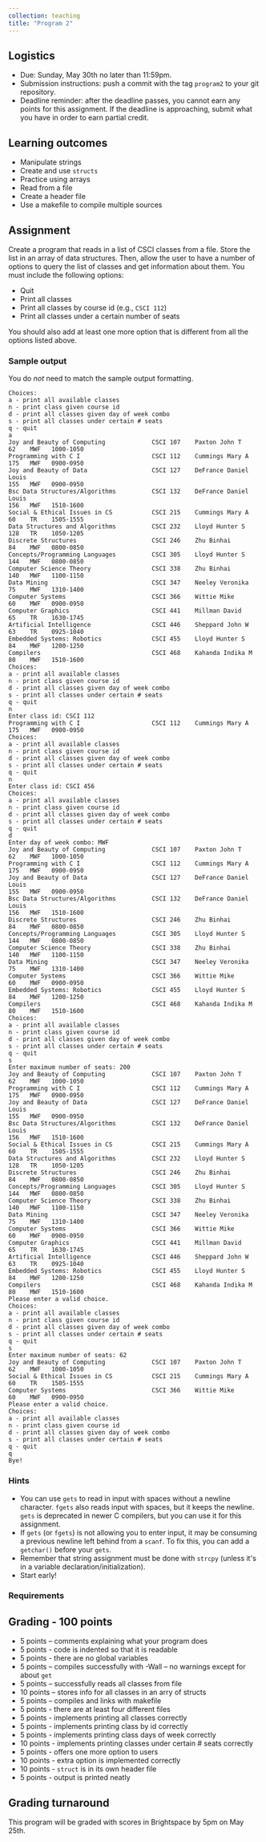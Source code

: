 ```yaml
---
collection: teaching
title: "Program 2"
---
```


## Logistics
* Due: Sunday, May 30th no later than 11:59pm.
* Submission instructions: push a commit with the tag `program2` to your git
	repository.
* Deadline reminder: after the deadline passes, you cannot earn any points for
	this assignment. If the deadline is approaching, submit what you have in
	order to earn partial credit.

## Learning outcomes
* Manipulate strings
* Create and use `structs`
* Practice using arrays
* Read from a file
* Create a header file
* Use a makefile to compile multiple sources

## Assignment

Create a program that reads in a list of CSCI classes from a file.  Store the
list in an array of data structures. Then, allow the user to have a number of
options to query the list of classes and get information about them. You must
include the following options:
* Quit
* Print all classes
* Print all classes by course id (e.g., `CSCI 112`)
* Print all classes under a certain number of seats

You should also add at least one more option that is different from all the
options listed above.

### Sample output

You do *not* need to match the sample output formatting.

```
Choices:
a - print all available classes
n - print class given course id
d - print all classes given day of week combo
s - print all classes under certain # seats
q - quit
a
Joy and Beauty of Computing             CSCI 107    Paxton John T
62    MWF   1000-1050   
Programming with C I                    CSCI 112    Cummings Mary A
175   MWF   0900-0950   
Joy and Beauty of Data                  CSCI 127    DeFrance Daniel Louis
155   MWF   0900-0950   
Bsc Data Structures/Algorithms          CSCI 132    DeFrance Daniel Louis
156   MWF   1510-1600   
Social & Ethical Issues in CS           CSCI 215    Cummings Mary A
60    TR    1505-1555   
Data Structures and Algorithms          CSCI 232    Lloyd Hunter S
128   TR    1050-1205   
Discrete Structures                     CSCI 246    Zhu Binhai
84    MWF   0800-0850   
Concepts/Programming Languages          CSCI 305    Lloyd Hunter S
144   MWF   0800-0850   
Computer Science Theory                 CSCI 338    Zhu Binhai
140   MWF   1100-1150   
Data Mining                             CSCI 347    Neeley Veronika
75    MWF   1310-1400   
Computer Systems                        CSCI 366    Wittie Mike
60    MWF   0900-0950   
Computer Graphics                       CSCI 441    Millman David
65    TR    1630-1745   
Artificial Intelligence                 CSCI 446    Sheppard John W
63    TR    0925-1040   
Embedded Systems: Robotics              CSCI 455    Lloyd Hunter S
84    MWF   1200-1250   
Compilers                               CSCI 468    Kahanda Indika M
80    MWF   1510-1600   
Choices:
a - print all available classes
n - print class given course id
d - print all classes given day of week combo
s - print all classes under certain # seats
q - quit
n
Enter class id: CSCI 112
Programming with C I                    CSCI 112    Cummings Mary A
175   MWF   0900-0950   
Choices:
a - print all available classes
n - print class given course id
d - print all classes given day of week combo
s - print all classes under certain # seats
q - quit
n
Enter class id: CSCI 456
Choices:
a - print all available classes
n - print class given course id
d - print all classes given day of week combo
s - print all classes under certain # seats
q - quit
d
Enter day of week combo: MWF
Joy and Beauty of Computing             CSCI 107    Paxton John T
62    MWF   1000-1050   
Programming with C I                    CSCI 112    Cummings Mary A
175   MWF   0900-0950   
Joy and Beauty of Data                  CSCI 127    DeFrance Daniel Louis
155   MWF   0900-0950   
Bsc Data Structures/Algorithms          CSCI 132    DeFrance Daniel Louis
156   MWF   1510-1600   
Discrete Structures                     CSCI 246    Zhu Binhai
84    MWF   0800-0850   
Concepts/Programming Languages          CSCI 305    Lloyd Hunter S
144   MWF   0800-0850   
Computer Science Theory                 CSCI 338    Zhu Binhai
140   MWF   1100-1150   
Data Mining                             CSCI 347    Neeley Veronika
75    MWF   1310-1400   
Computer Systems                        CSCI 366    Wittie Mike
60    MWF   0900-0950   
Embedded Systems: Robotics              CSCI 455    Lloyd Hunter S
84    MWF   1200-1250   
Compilers                               CSCI 468    Kahanda Indika M
80    MWF   1510-1600   
Choices:
a - print all available classes
n - print class given course id
d - print all classes given day of week combo
s - print all classes under certain # seats
q - quit
s
Enter maximum number of seats: 200
Joy and Beauty of Computing             CSCI 107    Paxton John T
62    MWF   1000-1050   
Programming with C I                    CSCI 112    Cummings Mary A
175   MWF   0900-0950   
Joy and Beauty of Data                  CSCI 127    DeFrance Daniel Louis
155   MWF   0900-0950   
Bsc Data Structures/Algorithms          CSCI 132    DeFrance Daniel Louis
156   MWF   1510-1600   
Social & Ethical Issues in CS           CSCI 215    Cummings Mary A
60    TR    1505-1555   
Data Structures and Algorithms          CSCI 232    Lloyd Hunter S
128   TR    1050-1205   
Discrete Structures                     CSCI 246    Zhu Binhai
84    MWF   0800-0850   
Concepts/Programming Languages          CSCI 305    Lloyd Hunter S
144   MWF   0800-0850   
Computer Science Theory                 CSCI 338    Zhu Binhai
140   MWF   1100-1150   
Data Mining                             CSCI 347    Neeley Veronika
75    MWF   1310-1400   
Computer Systems                        CSCI 366    Wittie Mike
60    MWF   0900-0950   
Computer Graphics                       CSCI 441    Millman David
65    TR    1630-1745   
Artificial Intelligence                 CSCI 446    Sheppard John W
63    TR    0925-1040   
Embedded Systems: Robotics              CSCI 455    Lloyd Hunter S
84    MWF   1200-1250   
Compilers                               CSCI 468    Kahanda Indika M
80    MWF   1510-1600   
Please enter a valid choice.
Choices:
a - print all available classes
n - print class given course id
d - print all classes given day of week combo
s - print all classes under certain # seats
q - quit
s
Enter maximum number of seats: 62
Joy and Beauty of Computing             CSCI 107    Paxton John T
62    MWF   1000-1050   
Social & Ethical Issues in CS           CSCI 215    Cummings Mary A
60    TR    1505-1555   
Computer Systems                        CSCI 366    Wittie Mike
60    MWF   0900-0950   
Please enter a valid choice.
Choices:
a - print all available classes
n - print class given course id
d - print all classes given day of week combo
s - print all classes under certain # seats
q - quit
q
Bye!
```

### Hints
* You can use `gets` to read in input with spaces without a newline character.
	`fgets` also reads input with spaces, but it keeps the newline. `gets` is
	deprecated in newer C compilers, but you can use it for this assignment.
* If `gets` (or `fgets`) is not allowing you to enter input, it may be
	consuming a previous newline left behind from a `scanf`. To fix this, you
	can add a `getchar()` before your `gets`.
* Remember that string assignment must be done with `strcpy` (unless it's in a
	variable declaration/initialization).
* Start early!

### Requirements

## Grading - 100 points
* 5 points – comments explaining what your program does
* 5 points - code is indented so that it is readable
* 5 points - there are no global variables
* 5 points – compiles successfully with -Wall – no warnings except for about
	`get`
* 5 points – successfully reads all classes from file
* 10 points – stores info for all classes in an arry of structs
* 5 points – compiles and links  with makefile
* 5 points - there are at least four different files
* 5 points - implements printing all classes correctly
* 5 points - implements printing class by id correctly
* 5 points - implements printing class days of week correctly
* 10 points - implements printing classes under certain # seats correctly
* 5 points - offers one more option to users
* 10 points - extra option is implemented correctly
* 10 points - `struct` is in its own header file
* 5 points - output is printed neatly

## Grading turnaround
This program will be graded with scores in Brightspace by 5pm on May 25th.
